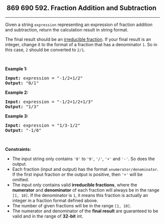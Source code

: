 <h2> 869 690
592. Fraction Addition and Subtraction</h2><hr><div><p>Given a string <code>expression</code> representing an expression of fraction addition and subtraction, return the calculation result in string format.</p>

<p>The final result should be an <a href="https://en.wikipedia.org/wiki/Irreducible_fraction" target="_blank">irreducible fraction</a>. If your final result is an integer, change it to the format of a fraction that has a denominator <code>1</code>. So in this case, <code>2</code> should be converted to <code>2/1</code>.</p>

<p>&nbsp;</p>
<p><strong class="example">Example 1:</strong></p>

<pre><strong>Input:</strong> expression = "-1/2+1/2"
<strong>Output:</strong> "0/1"
</pre>

<p><strong class="example">Example 2:</strong></p>

<pre><strong>Input:</strong> expression = "-1/2+1/2+1/3"
<strong>Output:</strong> "1/3"
</pre>

<p><strong class="example">Example 3:</strong></p>

<pre><strong>Input:</strong> expression = "1/3-1/2"
<strong>Output:</strong> "-1/6"
</pre>

<p>&nbsp;</p>
<p><strong>Constraints:</strong></p>

<ul>
	<li>The input string only contains <code>'0'</code> to <code>'9'</code>, <code>'/'</code>, <code>'+'</code> and <code>'-'</code>. So does the output.</li>
	<li>Each fraction (input and output) has the format <code>±numerator/denominator</code>. If the first input fraction or the output is positive, then <code>'+'</code> will be omitted.</li>
	<li>The input only contains valid <strong>irreducible fractions</strong>, where the <strong>numerator</strong> and <strong>denominator</strong> of each fraction will always be in the range <code>[1, 10]</code>. If the denominator is <code>1</code>, it means this fraction is actually an integer in a fraction format defined above.</li>
	<li>The number of given fractions will be in the range <code>[1, 10]</code>.</li>
	<li>The numerator and denominator of the <strong>final result</strong> are guaranteed to be valid and in the range of <strong>32-bit</strong> int.</li>
</ul>
</div>